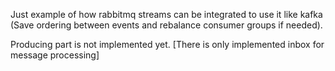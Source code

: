 Just example of how rabbitmq streams can be integrated to use it like kafka (Save ordering between events and rebalance consumer groups if needed).

Producing part is not implemented yet. [There is only implemented inbox for message processing]
